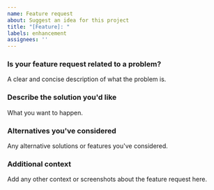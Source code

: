 ```yaml
---
name: Feature request
about: Suggest an idea for this project
title: "[Feature]: "
labels: enhancement
assignees: ''
---
```


### Is your feature request related to a problem?
A clear and concise description of what the problem is.

### Describe the solution you'd like
What you want to happen.

### Alternatives you've considered
Any alternative solutions or features you've considered.

### Additional context
Add any other context or screenshots about the feature request here.



